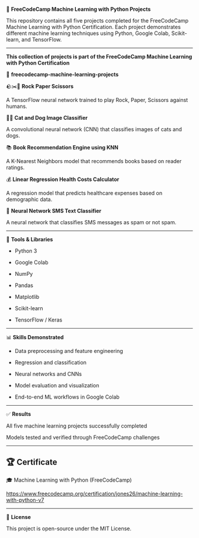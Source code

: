 🧠 **FreeCodeCamp Machine Learning with Python Projects**

This repository contains all five projects completed for the FreeCodeCamp Machine Learning with Python Certification.
Each project demonstrates different machine learning techniques using Python, Google Colab, Scikit-learn, and TensorFlow.

---

**This collection of projects is part of the
FreeCodeCamp Machine Learning with Python Certification**

📂 **freecodecamp-machine-learning-projects**

🪨✂️📄 **Rock Paper Scissors**  

A TensorFlow neural network trained to play Rock, Paper, Scissors against humans.




🐶🐱 **Cat and Dog Image Classifier**  

A convolutional neural network (CNN) that classifies images of cats and dogs.




📚 **Book Recommendation Engine using KNN**

A K-Nearest Neighbors model that recommends books based on reader ratings.




💰 **Linear Regression Health Costs Calculator**

A regression model that predicts healthcare expenses based on demographic data.




💬 **Neural Network SMS Text Classifier**

A neural network that classifies SMS messages as spam or not spam.

---

🧰 **Tools & Libraries**

- Python 3

- Google Colab

- NumPy

- Pandas

- Matplotlib

- Scikit-learn

- TensorFlow / Keras

---

📊 **Skills Demonstrated**

- Data preprocessing and feature engineering

- Regression and classification

- Neural networks and CNNs

- Model evaluation and visualization

- End-to-end ML workflows in Google Colab

---

✅ **Results**

All five machine learning projects successfully completed

Models tested and verified through FreeCodeCamp challenges

---

## 🏆 Certificate

🎓 Machine Learning with Python (FreeCodeCamp)

https://www.freecodecamp.org/certification/jones26/machine-learning-with-python-v7


---

📖 **License**

This project is open-source under the MIT License.
